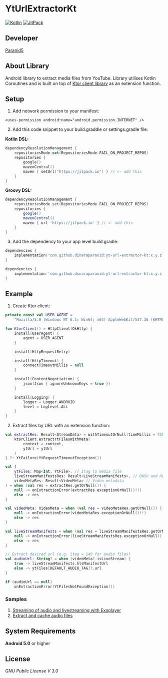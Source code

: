 # YtUrlExtractorKt

[![Kotlin](https://img.shields.io/badge/kotlin-1.9.0-blue.svg?logo=kotlin)](http://kotlinlang.org)
[![JitPack](https://jitpack.io/v/dinaraparanid/yt-url-extractor-kt.svg)](https://jitpack.io/#dinaraparanid/yt-url-extractor-kt)

## **Developer**
[Paranid5](https://github.com/dinaraparanid)

## **About Library**
Android library to extract media files from YouTube.
Library utilises Kotlin Coroutines and is built on top of [Ktor client library](https://ktor.io/) as an extension function.

## **Setup**

1. Add network permission to your manifest:

```
<uses-permission android:name="android.permission.INTERNET" />
```

2. Add this code snippet to your build.graddle or settings.gradle file:

**Kotlin DSL:**

```kotlin
dependencyResolutionManagement {
    repositoriesMode.set(RepositoriesMode.FAIL_ON_PROJECT_REPOS)
    repositories {
        google()
        mavenCentral()
        maven { setUrl("https://jitpack.io") } // <- add this
    }
}
```

**Groovy DSL:**

```groovy
dependencyResolutionManagement { 
    repositoriesMode.set(RepositoriesMode.FAIL_ON_PROJECT_REPOS)
    repositories {
        google()
        mavenCentral()
        maven { url 'https://jitpack.io' } // <- add this
    }
}
```

3. Add the dependency to your app level build.gradle:

```kotlin
dependencies {
    implementation("com.github.dinaraparanid:yt-url-extractor-kt:x.y.z.w")
}
```

```groovy
dependencies {
    implementation 'com.github.dinaraparanid:yt-url-extractor-kt:x.y.z.w'
}
```

## **Example**

1. Create Ktor client:

```Kotlin
private const val USER_AGENT =
    "Mozilla/5.0 (Windows NT 6.1; Win64; x64) AppleWebKit/537.36 (KHTML, like Gecko) Chrome/97.0.4692.98 Safari/537.36"

fun KtorClient() = HttpClient(OkHttp) {
    install(UserAgent) {
        agent = USER_AGENT
    }

    install(HttpRequestRetry)

    install(HttpTimeout) {
        connectTimeoutMillis = null
    }

    install(ContentNegotiation) {
        json(Json { ignoreUnknownKeys = true })
    }

    install(Logging) {
        logger = Logger.ANDROID
        level = LogLevel.ALL
    }
}
```

2. Extract files by URL with an extension function:

```Kotlin
val extractRes: Result<StreamData> = withTimeoutOrNull(timeMillis = 4500) {
    ktorClient.extractYtFilesWithMeta(
        context = context,
        ytUrl = ytUrl
    )
} ?: YtFailure(YtRequestTimeoutException())

val (
    ytFiles: Map<Int, YtFile>, // Itag to media file
    liveStreamManifestsRes: Result<LiveStreamManifests>, // DASH and HLS stream manifests
    videoMetaRes: Result<VideoMeta> // Video metadata
) = when (val res = extractRes.getOrNull()) {
    null -> onExtractionError(extractRes.exceptionOrNull()!!)
    else -> res
}

val videoMeta: VideoMeta = when (val res = videoMetaRes.getOrNull()) {
    null -> onExtractionError(videoMetaRes.exceptionOrNull()!!)
    else -> res
}

val liveStreamManifests = when (val res = liveStreamManifestsRes.getOrNull()) {
    null -> onExtractionError(liveStreamManifestsRes.exceptionOrNull()!!)
    else -> res
}

// Extract desired url (e.g. itag = 140 for audio files)
val audioUrl: String? = when (videoMeta?.isLiveStream) {
    true -> liveStreamManifests.hlsManifestUrl
    else -> ytFiles[DEFAULT_AUDIO_TAG]?.url
}

if (audioUrl == null)
    onExtractionError(YtFilesNotFoundException())
```

### Samples

1. [Streaming of audio and livestreaming with Exoplayer](https://github.com/dinaraparanid/Crescendo/blob/24ed03bc2d72006aa5637a9aade568746331778d/app/src/main/java/com/paranid5/crescendo/domain/services/stream_service/StreamService.kt#L694)
2. [Extract and cache audio files](https://github.com/dinaraparanid/Crescendo/blob/24ed03bc2d72006aa5637a9aade568746331778d/app/src/main/java/com/paranid5/crescendo/domain/services/video_cache_service/VideoCacheService.kt#L199)

## **System Requirements**
**Android 5.0** or higher

## **License**
*GNU Public License V 3.0*
